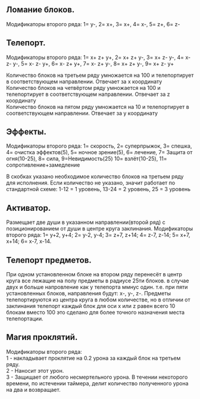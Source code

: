 ## Ломание блоков.
Модификаторы второго ряда: 1= y-, 2= x+, 3= x+, 4= x-, 5= z+, 6= z-

## Телепорт.
Модификаторы второго ряда:  1= x+ z+ y+, 2= x+ z+ y-, 3= x+ z- y-, 4= x- z- y-, 5= x- z- y+, 6= x- z+ y+, 7= x- z+ y-, 8= x+ z+ y-, 9= x+ z- y+

Количество блоков на третьем ряду умножается на 100 и телепортирует в соответствующем направлении. Отвечает за x координату<br>
Количество блоков на четвёртом ряду умножается на 100 и телепортирует в соответствующем направлении. Отвечает за z координату<br>
Количество блоков на пятом ряду умножается на 10 и телепортирует в соответствующем направлении. Отвечает за y координату<br>

## Эффекты.
Модификаторы второго ряда: 1= скорость, 2= суперпрыжок, 3= спешка, 4= очистка эффектов(5), 5= ночное зрение(5), 6= лечение, 7= Защита от огня(10-25), 8= сила, 9=Невидимость(25) 10= взлёт(10-25), 11= сопротивление+замедление

В скобках указано необходимое количество блоков на третьем ряду для исполнения. Если количество не указано, значит работает по стандартной схеме: 1-12 = 1 уровень, 13-24 = 2 уровень, 25 = 3 уровень

## Активатор.
Размещает две души в указанном направлении(второй ряд) с позиционированием от души в центре круга заклинания. Модификаторы второго ряда: 1= y+2, y+4; 2= y-2, y-4; 3= z+7, z+14; 4= z-7, z-14; 5= x+7, x+14; 6= x-7, x-14.

## Телепорт предметов.
При одном установленном блоке на втором ряду перенесёт в центр круга все лежащие на полу предметы в радиусе 25ти блоков. в случае двух и больше напровление как у телепорта ммнус один. т.е. при пяти установленных блоков, направления будут: x-, y-, z-. Предметы телепортируются из центра круга в любом количестве, но в отличии от заклинания телепорт каждый блок для оси x или z равен всего 10 блокам вместо 100 это сделано для более точного назначения места телепортации.

## Магия проклятий.
Модификаторы второго ряда:<br>
1 - накладывает проклятие на 0.2 урона за каждый блок на третьем ряду.<br>
2 - Наносит этот урон.<br>
3 - Защищает от любого несмертельного урона. В течении некоторого времени, по истечении таймера, делит количество полученного урона на два и возвращает.
